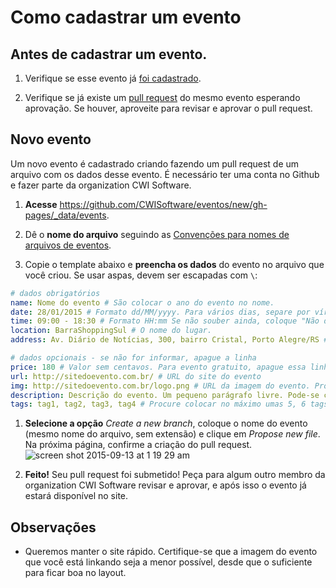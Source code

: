# Como cadastrar um evento

## Antes de cadastrar um evento.

1. Verifique se esse evento já [foi cadastrado](http://cwisoftware.github.io/eventos).

1. Verifique se já existe um [pull request](https://github.com/CWISoftware/eventos/pulls) do mesmo evento esperando aprovação. Se houver, aproveite para revisar e aprovar o pull request.

## Novo evento

Um novo evento é cadastrado criando fazendo um pull request de um arquivo com os dados desse evento. É necessário ter uma conta no Github e fazer parte da organization CWI Software.

1. **Acesse** https://github.com/CWISoftware/eventos/new/gh-pages/_data/events.

1. Dê o **nome do arquivo** seguindo as [Convenções para nomes de arquivos de eventos](file_naming.md).

1. Copie o template abaixo e **preencha os dados** do evento no arquivo que você criou. Se usar aspas, devem ser escapadas com `\`:
  ```yaml
  # dados obrigatórios
  name: Nome do evento # São colocar o ano do evento no nome.
  date: 28/01/2015 # Formato dd/MM/yyyy. Para vários dias, separe por vírgula: 28/01/2015, 29/01/2015. Se não souber ainda, coloque "Não definido".
  time: 09:00 - 18:30 # Formato HH:mm Se não souber ainda, coloque "Não definido".
  location: BarraShoppingSul # O nome do lugar.
  address: Av. Diário de Notícias, 300, bairro Cristal, Porto Alegre/RS # O endereço do lugar.
  
  # dados opcionais - se não for informar, apague a linha
  price: 180 # Valor sem centavos. Para evento gratuito, apague essa linha. Para vários valores (lotes), separe por vírgula: 180, 240, 300.
  url: http://sitedoevento.com.br/ # URL do site do evento
  img: http://sitedoevento.com.br/logo.png # URL da imagem do evento. Procure colocar uma imagem de no máximo 50kb.
  description: Descrição do evento. Um pequeno parágrafo livre. Pode-se colocar mais links em HTML, escapando as aspas: href=\"...\".
  tags: tag1, tag2, tag3, tag4 # Procure colocar no máximo umas 5, 6 tags, com texto em minúsculo.
  ```

1. **Selecione a opção** *Create a new branch*, coloque o nome do evento (mesmo nome do arquivo, sem extensão) e clique em *Propose new file*. Na próxima página, confirme a criação do pull request. ![screen shot 2015-09-13 at 1 19 29 am](https://cloud.githubusercontent.com/assets/4842605/9835221/8647fc94-59b5-11e5-9081-1ad8d55c7689.png)

1. **Feito!** Seu pull request foi submetido! Peça para algum outro membro da organization CWI Software revisar e aprovar, e após isso o evento já estará disponível no site.

## Observações

- Queremos manter o site rápido. Certifique-se que a imagem do evento que você está linkando seja a menor possível, desde que o suficiente para ficar boa no layout.
